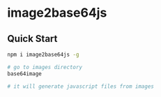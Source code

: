 # image2base64js

## Quick Start
```bash
npm i image2base64js -g

# go to images directory
base64image

# it will generate javascript files from images
```